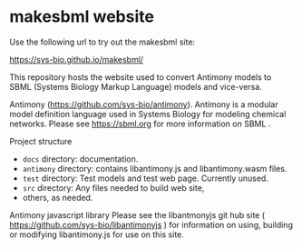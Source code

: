 # makesbml website

Use the following url to try out the makesbml site:

https://sys-bio.github.io/makesbml/

This repository hosts the website used to convert Antimony models to SBML (Systems Biology Markup Language) models and vice-versa.

Antimony (https://github.com/sys-bio/antimony). Antimony is a modular model definition language used in Systems Biology for modeling chemical networks. Please see https://sbml.org for more information on SBML .  


Project structure
- `docs` directory: documentation.
- `antimony` directory: contains libantimony.js and libantimony.wasm files.
- `test` directory: Test models and test web page. Currently unused.
- `src` directory: Any files needed to build web site,
- others, as needed. 

Antimony javascript library
Please see the libantmonyjs git hub site ( https://github.com/sys-bio/libantimonyjs ) for information on using, building or modifying libantimony.js for use on this site.
